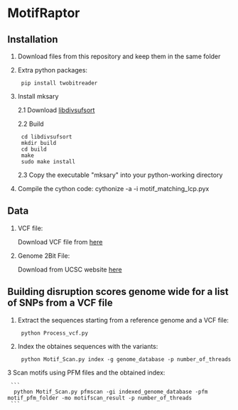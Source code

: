 # MotifRaptor

## Installation
1. Download files from this repository and keep them in the same folder

2. Extra python packages:
   ```
    pip install twobitreader
   ```
3. Install mksary

   2.1 Download [libdivsufsort](https://goo.gl/hUjvMF)
   
   2.2 Build   
   ```
    cd libdivsufsort 
    mkdir build 
    cd build
    make 
    sudo make install
    ```

    2.3 Copy the executable "mksary" into your python-working directory

4. Compile the cython code: cythonize -a -i motif_matching_lcp.pyx
## Data
1. VCF file:

   Download VCF file from [here](https://www.dropbox.com/s/9gztf4mdblc44jo/1000G.EUR.QC.plink.simple.vcf?dl=0)

2. Genome 2Bit File:
   
   Download from UCSC website [here](http://hgdownload.soe.ucsc.edu/goldenPath/hg19/bigZips/hg19.2bit) 

## Building disruption scores genome wide for a list of SNPs from a VCF file

1. Extract the sequences starting from a reference genome and a VCF file:
     ```
      python Process_vcf.py
     ```

2. Index the obtaines sequences with the variants:
    
     ```
      python Motif_Scan.py index -g genome_database -p number_of_threads
     ```
    
3 Scan motifs using PFM files and the obtained index: 

     ```
      python Motif_Scan.py pfmscan -gi indexed_genome_database -pfm motif_pfm_folder -mo motifscan_result -p number_of_threads
     ```
